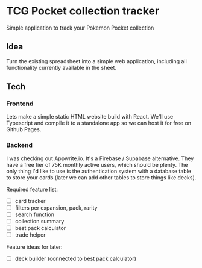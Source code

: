 # TCG Pocket collection tracker
Simple application to track your Pokemon Pocket collection

## Idea
Turn the existing spreadsheet into a simple web application, including all functionality currently available in the sheet.

## Tech
### Frontend
Lets make a simple static HTML website build with React. We'll use Typescript and compile it to a standalone app so we can host it for free on Github Pages.

### Backend
I was checking out Appwrite.io. It's a Firebase / Supabase alternative. They have a free tier of 75K monthly active users, which should be plenty. 
The only thing I'd like to use is the authentication system with a database table to store your cards (later we can add other tables to store things like decks).

Required feature list: 
- [ ] card tracker
- [ ] filters per expansion, pack, rarity
- [ ] search function
- [ ] collection summary
- [ ] best pack calculator
- [ ] trade helper

Feature ideas for later:
- [ ] deck builder (connected to best pack calculator)
